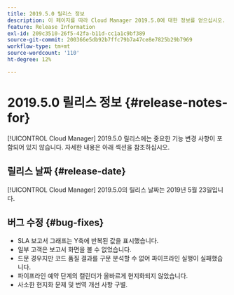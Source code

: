 ```yaml
---
title: 2019.5.0 릴리스 정보
description: 이 페이지를 따라 Cloud Manager 2019.5.0에 대한 정보를 얻으십시오.
feature: Release Information
exl-id: 209c3510-26f5-42fa-b11d-cc1a1c9bf389
source-git-commit: 200366e5db92b7ffc79b7a47ce8e7825b29b7969
workflow-type: tm+mt
source-wordcount: '110'
ht-degree: 12%

---
```


# 2019.5.0 릴리스 정보 {#release-notes-for}

[!UICONTROL Cloud Manager] 2019.5.0 릴리스에는 중요한 기능 변경 사항이 포함되어 있지 않습니다. 자세한 내용은 아래 섹션을 참조하십시오.

## 릴리스 날짜 {#release-date}

[!UICONTROL Cloud Manager] 2019.5.0의 릴리스 날짜는 2019년 5월 23일입니다.


## 버그 수정 {#bug-fixes}

* SLA 보고서 그래프는 Y축에 반복된 값을 표시했습니다.
* 일부 고객은 보고서 화면을 볼 수 없었습니다.
* 드문 경우지만 코드 품질 결과를 구문 분석할 수 없어 파이프라인 실행이 실패했습니다.
* 파이프라인 예약 단계의 캘린더가 올바르게 현지화되지 않았습니다.
* 사소한 현지화 문제 및 번역 개선 사항 구별.
